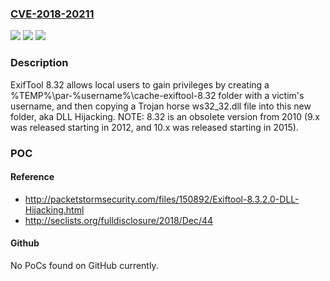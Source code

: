 ### [CVE-2018-20211](https://cve.mitre.org/cgi-bin/cvename.cgi?name=CVE-2018-20211)
![](https://img.shields.io/static/v1?label=Product&message=n%2Fa&color=blue)
![](https://img.shields.io/static/v1?label=Version&message=n%2Fa&color=blue)
![](https://img.shields.io/static/v1?label=Vulnerability&message=n%2Fa&color=brighgreen)

### Description

ExifTool 8.32 allows local users to gain privileges by creating a %TEMP%\par-%username%\cache-exiftool-8.32 folder with a victim's username, and then copying a Trojan horse ws32_32.dll file into this new folder, aka DLL Hijacking.  NOTE: 8.32 is an obsolete version from 2010 (9.x was released starting in 2012, and 10.x was released starting in 2015).

### POC

#### Reference
- http://packetstormsecurity.com/files/150892/Exiftool-8.3.2.0-DLL-Hijacking.html
- http://seclists.org/fulldisclosure/2018/Dec/44

#### Github
No PoCs found on GitHub currently.


